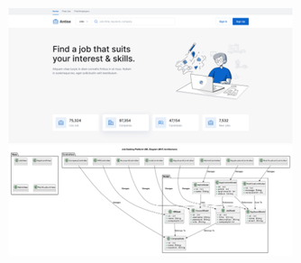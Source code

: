 ![alt text](https://github.com/betapdi/Antise/blob/main/image.png?raw=true)
![alt text](https://github.com/betapdi/Antise/blob/main/model_diagram.png?raw=true)
